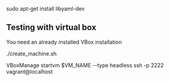sudo apt-get install libyaml-dev

## Testing with virtual box

You need an already installed VBox installation

./create_machine.sh


VBoxManage startvm $VM_NAME --type headless
ssh -p 2222 vagrant@localhost

